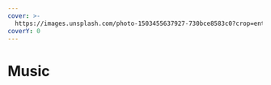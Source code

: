 ```yaml
---
cover: >-
  https://images.unsplash.com/photo-1503455637927-730bce8583c0?crop=entropy&cs=tinysrgb&fm=jpg&ixid=MnwxOTcwMjR8MHwxfHNlYXJjaHwyfHxkYXJrJTIwcGluayUyMGdyYWRpZW50fGVufDB8fHx8MTY2NzY1NjM1NA&ixlib=rb-4.0.3&q=80
coverY: 0
---
```


# Music

